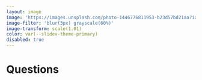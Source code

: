```yaml
---
layout: image
image: 'https://images.unsplash.com/photo-1446776811953-b23d57bd21aa?ixlib=rb-4.0.3&ixid=MnwxMjA3fDB8MHxwaG90by1wYWdlfHx8fGVufDB8fHx8&auto=format&fit=crop&w=1172&q=80'
image-filter: 'blur(3px) grayscale(60%)'
image-transform: scale(1.01)
color: var(--slidev-theme-primary)
disabled: true
---
```


# Questions

<div class="icons">
  <IconTeach />
  <IconSatellite />
  <IconFusion />
  <IconPlane />
  <IconSpeed />
</div>

<style>
  h1 {
    @apply mt-48 text-center text-28l;
  }
  
  .icons {
    @apply flex-(~ row justify-between items-center) w-[45%];
    position: absolute;
    left: 50%;
    bottom: 2rem;
    transform: translateX(-50%);
    gap: 2rem;

    svg {
      opacity: 0.6;
      width: 60%;
      fill: white !important;
      margin: 0 auto;
    }
  }
</style>

